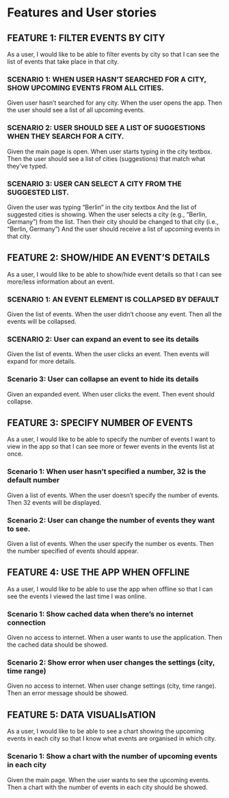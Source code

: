 # Features and User stories

## FEATURE 1: FILTER EVENTS BY CITY
As a user, I would like to be able to filter events by city so that I can see the list of events that
take place in that city.

### SCENARIO 1: WHEN USER HASN’T SEARCHED FOR A CITY, SHOW UPCOMING EVENTS FROM ALL CITIES.
Given user hasn’t searched for any city.
When the user opens the app.
Then the user should see a list of all upcoming events.

### SCENARIO 2: USER SHOULD SEE A LIST OF SUGGESTIONS WHEN THEY SEARCH FOR A CITY.
Given the main page is open.
When user starts typing in the city textbox.
Then the user should see a list of cities (suggestions) that match what they’ve typed.

### SCENARIO 3: USER CAN SELECT A CITY FROM THE SUGGESTED LIST.
Given the user was typing “Berlin” in the city textbox
And the list of suggested cities is showing.
When the user selects a city (e.g., “Berlin, Germany”) from the list.
Then their city should be changed to that city (i.e., “Berlin, Germany”)
And the user should receive a list of upcoming events in that city.

## FEATURE 2: SHOW/HIDE AN EVENT’S DETAILS

As a user, I would like to be able to show/hide event details so that I can see more/less information about an event.

### SCENARIO 1: AN EVENT ELEMENT IS COLLAPSED BY DEFAULT
Given the list of events.
When the user didn’t choose any event.
Then all the events will be collapsed.

### SCENARIO 2: User can expand an event to see its details
Given the list of events.
When the user clicks an event.
Then events will expand for more details.

### Scenario 3: User can collapse an event to hide its details
Given an expanded event.
When user clicks the event.
Then event should collapse.

## FEATURE 3: SPECIFY NUMBER OF EVENTS

As a user, I would like to be able to specify the number of events I want to view in the app so that I can see more or fewer events in the events list at once.

### Scenario 1: When user hasn’t specified a number, 32 is the default number
Given a list of events.
When the user doesn’t specify the number of events.
Then 32 events will be displayed.

### Scenario 2: User can change the number of events they want to see.
Given a list of events.
When the user specify the number os events.
Then the number specified of events should appear.

## FEATURE 4: USE THE APP WHEN OFFLINE

As a user, I would like to be able to use the app when offline so that I can see the events I viewed the last time I was online.

### Scenario 1: Show cached data when there’s no internet connection
Given no access to internet.
When a user wants to use the application.
Then the cached data should be showed.

### Scenario 2: Show error when user changes the settings (city, time range)
Given no access to internet.
When user change settings (city, time range).
Then an error message should be showed.

## FEATURE 5: DATA VISUALIsATION

As a user, I would like to be able to see a chart showing the upcoming events in each city so that I know what events are organised in which city.

### Scenario 1: Show a chart with the number of upcoming events in each city
Given the main page.
When the user wants to see the upcoming events.
Then a chart with the number of events in each city should be showed.
